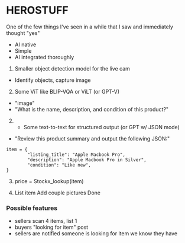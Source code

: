 # HEROSTUFF

One of the few things I've seen in a while that I saw and immediately thought "yes"

- AI native
- Simple
- AI integrated thoroughly

1. Smaller object detection model for the live cam 
- Identify objects, capture image


2. Some ViT like BLIP-VQA or ViLT (or GPT-V) 
- "image"
- "What is the name, description, and condition of this product?"


2. * Some text-to-text for structured output (or GPT w/ JSON mode)
- "Review this product summary and output the following JSON:"

```
item = {
        "listing_title": "Apple Macbook Pro",
        "description": "Apple Macbook Pro in Silver",
        "condition": "Like new",
}
```


3. price = Stockx_lookup(item)


4. List item
Add couple pictures
Done





### Possible features
- sellers scan 4 items, list 1
- buyers "looking for item" post
- sellers are notified someone is looking for item we know they have

